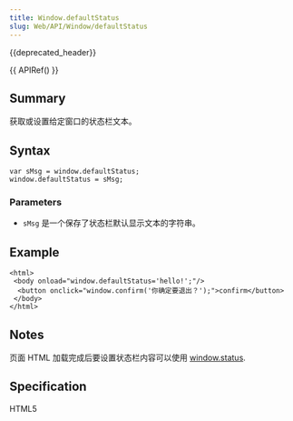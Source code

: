 ```yaml
---
title: Window.defaultStatus
slug: Web/API/Window/defaultStatus
---
```

{{deprecated_header}}

{{ APIRef() }}

## Summary

获取或设置给定窗口的状态栏文本。

## Syntax

```plain
var sMsg = window.defaultStatus;
window.defaultStatus = sMsg;
```

### Parameters

- `sMsg` 是一个保存了状态栏默认显示文本的字符串。

## Example

```plain
<html>
 <body onload="window.defaultStatus='hello!';"/>
  <button onclick="window.confirm('你确定要退出？');">confirm</button>
 </body>
</html>
```

## Notes

页面 HTML 加载完成后要设置状态栏内容可以使用 [window.status](/en/Gecko_DOM_Reference/window/status).

## Specification

HTML5
